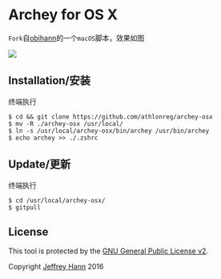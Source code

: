 # Archey for OS X
`Fork`自[obihann](https://github.com/obihann)的一个`macOS`脚本，效果如图

![](http://ovefvi4g3.bkt.clouddn.com/15262866947300.jpg)

## Installation/安装
终端执行

```
$ cd && git clone https://github.com/athlonreg/archey-osx 
$ mv -R ./archey-osx /usr/local/ 
$ ln -s /usr/local/archey-osx/bin/archey /usr/bin/archey 
$ echo archey >> ./.zshrc
```

## Update/更新
终端执行

```
$ cd /usr/local/archey-osx/
$ gitpull
```

## License
This tool is protected by the [GNU General Public License v2](http://www.gnu.org/licenses/gpl-2.0.html).

Copyright [Jeffrey Hann](http://jeffreyhann.ca/) 2016

